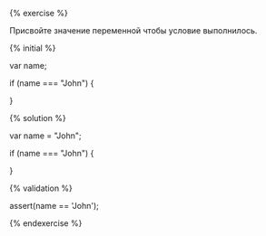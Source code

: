 {% exercise %}



Присвойте значение переменной чтобы условие выполнилось.



{% initial %}



var name;



if \(name === "John"\) {



}



{% solution %}



var name = "John";



if \(name === "John"\) {



}



{% validation %}



assert\(name == 'John'\);



{% endexercise %}











